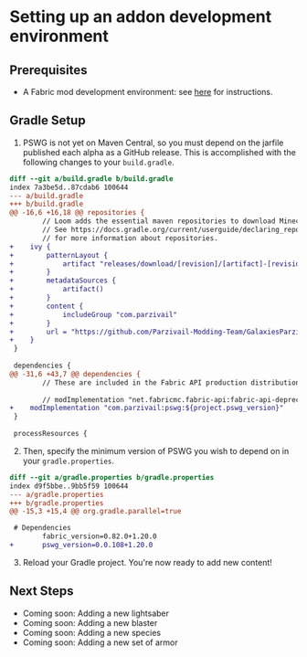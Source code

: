 # Setting up an addon development environment

## Prerequisites

* A Fabric mod development environment: see [here](https://fabricmc.net/wiki/tutorial:setup) for instructions.

## Gradle Setup

1. PSWG is not yet on Maven Central, so you must depend on the jarfile published each alpha as a GitHub release. This is accomplished with the following changes to your `build.gradle`.

```diff
diff --git a/build.gradle b/build.gradle
index 7a3be5d..87cdab6 100644
--- a/build.gradle
+++ b/build.gradle
@@ -16,6 +16,18 @@ repositories {
        // Loom adds the essential maven repositories to download Minecraft and libraries from automatically.
        // See https://docs.gradle.org/current/userguide/declaring_repositories.html
        // for more information about repositories.
+    ivy {
+        patternLayout {
+            artifact "releases/download/[revision]/[artifact]-[revision](-[classifier])(.[ext])"
+        }
+        metadataSources {
+            artifact()
+        }
+        content {
+            includeGroup "com.parzivail"
+        }
+        url = "https://github.com/Parzivail-Modding-Team/GalaxiesParzisStarWarsMod"
+    }
 }
 
 dependencies {
@@ -31,6 +43,7 @@ dependencies {
        // These are included in the Fabric API production distribution and allow you to update your mod to the latest modules at a later more convenient time.
 
        // modImplementation "net.fabricmc.fabric-api:fabric-api-deprecated:${project.fabric_version}"
+    modImplementation "com.parzivail:pswg:${project.pswg_version}"
 }
 
 processResources {
```

2. Then, specify the minimum version of PSWG you wish to depend on in your `gradle.properties`.

```diff
diff --git a/gradle.properties b/gradle.properties
index d9f5bbe..9bb5f59 100644
--- a/gradle.properties
+++ b/gradle.properties
@@ -15,3 +15,4 @@ org.gradle.parallel=true

 # Dependencies
        fabric_version=0.82.0+1.20.0
+       pswg_version=0.0.108+1.20.0

```

3. Reload your Gradle project. You're now ready to add new content!

## Next Steps

* Coming soon: Adding a new lightsaber
* Coming soon: Adding a new blaster
* Coming soon: Adding a new species
* Coming soon: Adding a new set of armor